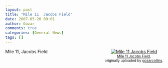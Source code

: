```yaml
---
layout: post
title: "Mile 11  Jacobs Field"
date: 2007-05-20 09:01
author: Gozar
comments: true
categories: [General News]
tags: []
---
```

<style type="text/css">
.flickr-photo { }
.flickr-frame {	float: right; text-align: center; margin-left: 15px; margin-bottom: 15px; }
.flickr-caption { font-size: 0.8em; margin-top: 0px; }
</style>

<div class="flickr-frame">
	<a href="http://www.flickr.com/photos/10534586@N00/505760028/" title="photo sharing"><img src="http://farm1.static.flickr.com/218/505760028_9575e485e3_m.jpg" class="flickr-photo" alt="Mile 11  Jacobs Field" /></a><br />
	<span class="flickr-caption">
		<a href="http://www.flickr.com/photos/10534586@N00/505760028/">Mile 11  Jacobs Field</a>,<br /> originally uploaded by <a href="http://www.flickr.com/people/10534586@N00/">gozarcollins</a>.
	</span>
</div>
Mile 11, Jacobs Field
<br clear="all" />
